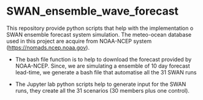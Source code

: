 # SWAN_ensemble_wave_forecast

This repository provide python scripts that help with the implementation o SWAN ensemble forecast system simulation. The meteo-ocean database used in this project are acquire from NOAA-NCEP system (https://nomads.ncep.noaa.gov). 

- The bash file function is to help to download the forecast provided by NOAA-NCEP. Since, we are simulating a ensemble of 10 day forecast lead-time, we generate a bash file that automatise all the 31 SWAN runs

- The Jupyter lab python scripts help to generate input for the SWAN runs, they create all the 31 scenarios (30 members plus one control).

